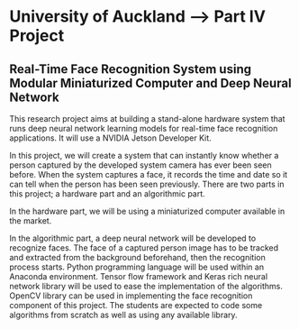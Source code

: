 # University of Auckland --> Part IV Project 
## Real-Time Face Recognition System using Modular Miniaturized Computer and Deep Neural Network
This research project aims at building a stand-alone hardware system that runs deep neural network learning models for real-time face recognition applications. It will use a NVIDIA Jetson Developer Kit.

In this project, we will create a system that can instantly know whether a person captured by the developed system camera has ever been seen before. When the system captures a face, it records the time and date so it can tell when the person has been seen previously. There are two parts in this project; a hardware part and an algorithmic part.

In the hardware part, we will be using a miniaturized computer available in the market.

In the algorithmic part, a deep neural network will be developed to recognize faces. The face of a captured person image has to be tracked and extracted from the background beforehand, then the recognition process starts. Python programming language will be used within an Anaconda environment. Tensor flow framework and Keras rich neural network library will be used to ease the implementation of the algorithms. OpenCV library can be used in implementing the face recognition component of this project. The students are expected to code some algorithms from scratch as well as using any available library.
